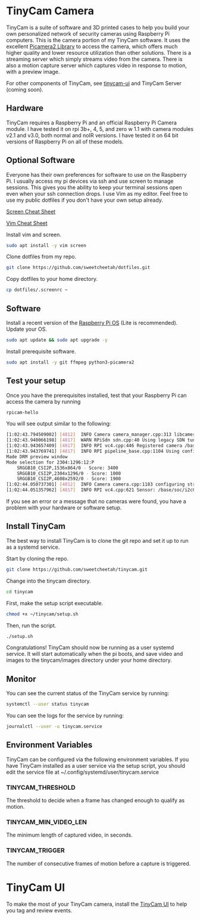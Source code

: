# TinyCam Camera
TinyCam is a suite of software and 3D printed cases to help you build your own personalized network of security cameras using Raspberry Pi computers. This is the camera portion of my TinyCam software. It uses the excellent [Picamera2 Library](https://github.com/raspberrypi/picamera2) to access the camera, which offers much higher quality and lower resource utilization than other solutions. There is a streaming server which simply streams video from the camera. There is also a motion capture server which captures video in response to motion, with a preview image.

For other components of TinyCam, see [tinycam-ui](https://github.com/sweetcheetah/tinycam-ui) and TinyCam Server (coming soon).

## Hardware
TinyCam requires a Raspberry Pi and an official Raspberry Pi Camera module. I have tested it on rpi 3b+, 4, 5, and zero w 1.1 with camera modules v2.1 and v3.0, both normal and noIR versions. I have tested it on 64 bit versions of Raspberry Pi on all of these models.

## Optional Software
Everyone has their own preferences for software to use on the Raspberry Pi. I usually access my pi devices via ssh and use screen to manage sessions. This gives you the ability to keep your terminal sessions open even when your ssh connection drops. I use Vim as my editor. Feel free to use my public dotfiles if you don't have your own setup already.

[Screen Cheat Sheet](https://devhints.io/screen)

[Vim Cheat Sheet](http://vimsheet.com/)

Install vim and screen.
```sh
sudo apt install -y vim screen
```

Clone dotfiles from my repo.
```sh
git clone https://github.com/sweetcheetah/dotfiles.git
```

Copy dotfiles to your home directory.
```sh
cp dotfiles/.screenrc ~
```

## Software
Install a recent version of the [Raspberry Pi OS](https://www.raspberrypi.com/software/) (Lite is recommended).
Update your OS.
```sh
sudo apt update && sudo apt upgrade -y
```

Install prerequisite software.
```sh
sudo apt install -y git ffmpeg python3-picamera2
```

## Test your setup
Once you have the prerequisites installed, test that your Raspberry Pi can access the camera by running
```sh
rpicam-hello
```

You will see output similar to the following:

```sh
[1:02:43.794509002] [4812]  INFO Camera camera_manager.cpp:313 libcamera v0.3.0+65-6ddd79b5
[1:02:43.940066198] [4817]  WARN RPiSdn sdn.cpp:40 Using legacy SDN tuning - please consider moving SDN inside rpi.denoise
[1:02:43.943657409] [4817]  INFO RPI vc4.cpp:446 Registered camera /base/soc/i2c0mux/i2c@1/imx708@1a to Unicam device /dev/media1 and ISP device /dev/media2
[1:02:43.943769741] [4817]  INFO RPI pipeline_base.cpp:1104 Using configuration file '/usr/share/libcamera/pipeline/rpi/vc4/rpi_apps.yaml'
Made DRM preview window
Mode selection for 2304:1296:12:P
    SRGGB10_CSI2P,1536x864/0 - Score: 3400
    SRGGB10_CSI2P,2304x1296/0 - Score: 1000
    SRGGB10_CSI2P,4608x2592/0 - Score: 1900
[1:02:44.050737301] [4812]  INFO Camera camera.cpp:1183 configuring streams: (0) 2304x1296-YUV420 (1) 2304x1296-SBGGR10_CSI2P
[1:02:44.051357962] [4817]  INFO RPI vc4.cpp:621 Sensor: /base/soc/i2c0mux/i2c@1/imx708@1a - Selected sensor format: 2304x1296-SBGGR10_1X10 - Selected unicam format: 2304x1296-pBAA
```

If you see an error or a message that no cameras were found, you have a problem with your hardware or software setup.

## Install TinyCam
The best way to install TinyCam is to clone the git repo and set it up to run as a systemd service.

Start by cloning the repo.
```sh
git clone https://github.com/sweetcheetah/tinycam.git
```

Change into the tinycam directory.
```sh
cd tinycam
```

First, make the setup script executable.

```sh
chmod +x ~/tinycam/setup.sh
```
Then, run the script.

```sh
./setup.sh
```

Congratulations! TinyCam should now be running as a user systemd service. It will start automatically when the pi boots, and save video and images to the tinycam/images directory under your home directory.

## Monitor
You can see the current status of the TinyCam service by running:
```sh
systemctl --user status tinycam
```

You can see the logs for the service by running:
```sh
journalctl --user -u tinycam.service
```

## Environment Variables
TinyCam can be configured via the following environment variables. If you have TinyCam installed as a user service via the setup script, you should edit the service file at ~/.config/systemd/user/tinycam.service

### TINYCAM_THRESHOLD
The threshold to decide when a frame has changed enough to qualify as motion.

### TINYCAM_MIN_VIDEO_LEN
The minimum length of captured video, in seconds.

### TINYCAM_TRIGGER
The number of consecutive frames of motion before a capture is triggered.

# TinyCam UI
To make the most of your TinyCam camera, install the [TinyCam UI](https://github.com/sweetcheetah/tinycam-ui) to help you tag and review events.